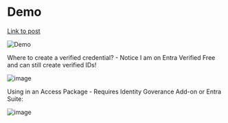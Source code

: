 # Demo 

[Link to post](https://www.linkedin.com/posts/jay-kerai-cyber_entra-microsoft-oidc-activity-7336708906544488448-CkF7)

![Demo](https://raw.githubusercontent.com/jkerai1/Entra-ID-Verified-ID-/refs/heads/main/Entra%20Verified%20ID%20test%20compressed.gif)



Where to create a verified credential? - Notice I am on Entra Verified Free and can still create verified IDs!

![image](https://github.com/user-attachments/assets/6bc589d2-6420-4ac9-b573-efb6d7457a12)


Using in an Access Package - Requires Identity Goverance Add-on or Entra Suite:

![image](https://github.com/user-attachments/assets/c9d4ebf4-b6d3-4f87-852a-0612eb0fe0f7)
